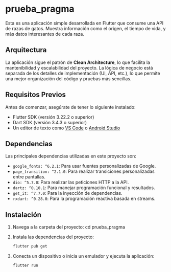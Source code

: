 # prueba_pragma

Esta es una aplicación simple desarrollada en Flutter que consume una API de razas de gatos. Muestra información como el origen, el tiempo de vida, y más datos interesantes de cada raza.

## Arquitectura

La aplicación sigue el patrón de **Clean Architecture**, lo que facilita la mantenibilidad y escalabilidad del proyecto. La lógica de negocio está separada de los detalles de implementación (UI, API, etc.), lo que permite una mejor organización del código y pruebas más sencillas.

## Requisitos Previos

Antes de comenzar, asegúrate de tener lo siguiente instalado:

- Flutter SDK (versión 3.22.2 o superior)
- Dart SDK (versión 3.4.3 o superior)
- Un editor de texto como [VS Code](https://code.visualstudio.com/) o [Android Studio](https://developer.android.com/studio)

## Dependencias

Las principales dependencias utilizadas en este proyecto son:

- `google_fonts: ^6.2.1`: Para usar fuentes personalizadas de Google.
- `page_transition: ^2.1.0`: Para realizar transiciones personalizadas entre pantallas.
- `dio: ^5.7.0`: Para realizar las peticiones HTTP a la API.
- `dartz: ^0.10.1`: Para manejar programación funcional y resultados.
- `get_it: ^7.7.0`: Para la inyección de dependencias.
- `rxdart: ^0.28.0`: Para la programación reactiva basada en streams.

## Instalación

1. Navega a la carpeta del proyecto:
    cd prueba_pragma

2. Instala las dependencias del proyecto:
    ```bash
    flutter pub get

3. Conecta un dispositivo o inicia un emulador y ejecuta la aplicación:
    ```bash
    flutter run